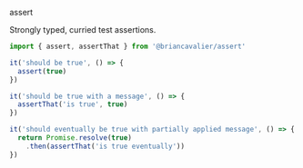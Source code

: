 assert

Strongly typed, curried test assertions.

```js
import { assert, assertThat } from '@briancavalier/assert'

it('should be true', () => {
  assert(true)
})

it('should be true with a message', () => {
  assertThat('is true', true)
})

it('should eventually be true with partially applied message', () => {
  return Promise.resolve(true)
    .then(assertThat('is true eventually'))
})
```

